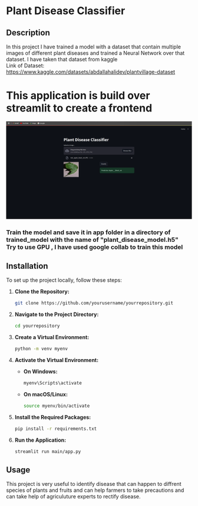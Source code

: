 # Plant Disease Classifier

## Description
In this project I have trained a model with a dataset that contain multiple images of different plant diseases and trained a Neural Network over that dataset. 
I have taken that dataset from kaggle<br>
Link of Dataset: https://www.kaggle.com/datasets/abdallahalidev/plantvillage-dataset<br>
# This application is build over streamlit to create a frontend <br>
<img src="app/Screenshot from 2024-08-31 13-39-08.png"></img>


<h3> Train the model and save it in app folder in a directory of trained_model with the name of "plant_disease_model.h5" 
<br>
Try to use GPU , I have used google collab to train this model
<br>

## Installation

To set up the project locally, follow these steps:

1. **Clone the Repository:**

    ```bash
    git clone https://github.com/yourusername/yourrepository.git
    ```

2. **Navigate to the Project Directory:**

    ```bash
    cd yourrepository
    ```

3. **Create a Virtual Environment:**

    ```bash
    python -m venv myenv
    ```

4. **Activate the Virtual Environment:**

    - **On Windows:**

        ```bash
        myenv\Scripts\activate
        ```

    - **On macOS/Linux:**

        ```bash
        source myenv/bin/activate
        ```

5. **Install the Required Packages:**

    ```bash
    pip install -r requirements.txt
    ```

6. **Run the Application:**

    ```bash
    streamlit run main/app.py
    ```

## Usage

This project is very useful to identify disease that can happen to diffrent species of plants and fruits and can help farmers to take precautions and can take help of agriculuture experts to rectify disease.


